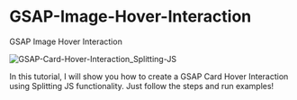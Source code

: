 # GSAP-Image-Hover-Interaction
GSAP Image Hover Interaction

![GSAP-Card-Hover-Interaction_Splitting-JS](https://user-images.githubusercontent.com/82109268/213785924-cdc57724-172d-451f-8991-6829b94f7e0f.jpg)

In this tutorial, I will show you how to create a GSAP Card Hover Interaction using Splitting JS functionality. Just follow the steps and run examples!
